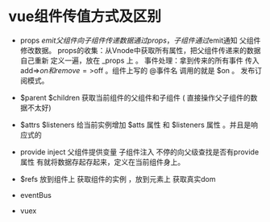 

#   vue组件传值方式及区别

  - props $emit 父组件向子组件传递数据通过props，子组件通过$emit通知
    父组件修改数据。
    props的收集：从Vnode中获取所有属性，把父组件传递来的数据自己重新
                定义一遍，放在 _props 上 。
     事件处理：拿到传来的所有事件 
              传入 add=>$on 和 remove=>$off 。组件上写的 
              @事件名 调用的就是 $on 。 发布订阅模式。            


  - $parent $children 获取当前组件的父组件和子组件
   ( 直接操作父子组件的数据不太好)

  - $attrs $listeners 
      给当前实例增加 $atts 属性 和 $listeners 属性 。并且是响应式的

  - provide inject 父组件提供变量 子组件注入
      不停的向父级查找是否有provide属性  有就将数据存起存起来，定义在当前组件身上。

  - $refs 放到组件上 获取组件的实例 ，放到元素上 获取真实dom

  - eventBus

  - vuex